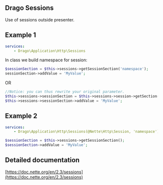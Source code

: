 ## Drago Sessions

Use of sessions outside presenter.

## Example 1

```yaml
services:
	- Drago\Application\Http\Sessions
```

In class we build namespace for session:

```php
$sessionSection = $this->sessions->getSessionSection('namespace');
sessionSection->addValue = 'MyValue';
```

OR

```php
//Notice: you can thus rewrite your original parameter.
$this->sessions->sessionSection = $this->sessions->session->getSection('namespace');
$this->sessions->sessionSection->addValue = 'MyValue';
```

## Example 2

```yaml
services:
	- Drago\Application\Http\Sessions(@Nette\Http\Session, 'namespace')
```

```php
$sessionSection = $this->sessions->getSessionSection();
$sessionSection->addValue = 'MyValue';
```

## Detailed documentation

[https://doc.nette.org/en/2.3/sessions](https://doc.nette.org/en/2.3/sessions)
